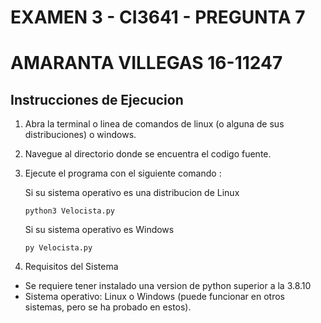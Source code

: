 # EXAMEN 3 - CI3641 - PREGUNTA 7
# AMARANTA VILLEGAS 16-11247

## Instrucciones de Ejecucion

1. Abra la terminal o linea de comandos de linux (o alguna de sus distribuciones) o windows.
2. Navegue al directorio donde se encuentra el codigo fuente.
3. Ejecute el programa con el siguiente comando :

    Si su sistema operativo es una distribucion de Linux

    ``` python3 Velocista.py ```

    Si su sistema operativo es Windows

    ``` py Velocista.py ```

4. Requisitos del Sistema

- Se requiere tener instalado una version de python superior a la 3.8.10
- Sistema operativo: Linux o Windows (puede funcionar en otros sistemas, pero se ha probado en estos).
